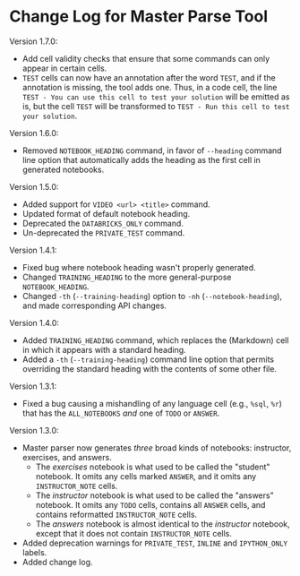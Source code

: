 # Change Log for Master Parse Tool

Version 1.7.0:

* Add cell validity checks that ensure that some commands can only appear
  in certain cells.
* `TEST` cells can now have an annotation after the word `TEST`, and if
  the annotation is missing, the tool adds one. Thus, in a code cell,
  the line `TEST - You can use this cell to test your solution` will be
  emitted as is, but the cell `TEST` will be transformed to
  `TEST - Run this cell to test your solution`. 
  
Version 1.6.0:

* Removed `NOTEBOOK_HEADING` command, in favor of `--heading` command
  line option that automatically adds the heading as the first cell in
  generated notebooks.

Version 1.5.0:

* Added support for `VIDEO <url> <title>` command.
* Updated format of default notebook heading.
* Deprecated the `DATABRICKS_ONLY` command.
* Un-deprecated the `PRIVATE_TEST` command.

Version 1.4.1:

* Fixed bug where notebook heading wasn't properly generated.
* Changed `TRAINING_HEADING` to the more general-purpose `NOTEBOOK_HEADING`.
* Changed `-th` (`--training-heading`) option to `-nh` (`--notebook-heading`),
  and made corresponding API changes.

Version 1.4.0:

* Added `TRAINING_HEADING` command, which replaces the (Markdown) cell in
  which it appears with a standard heading.
* Added a `-th` (`--training-heading`) command line option that permits
  overriding the standard heading with the contents of some other file.

Version 1.3.1:

* Fixed a bug causing a mishandling of any language cell (e.g., `%sql`, `%r`)
  that has the `ALL_NOTEBOOKS` _and_ one of `TODO` or `ANSWER`.

Version 1.3.0:

* Master parser now generates _three_ broad kinds of notebooks: instructor, 
  exercises, and answers. 
    - The _exercises_ notebook is what used to be called the "student" notebook.
      It omits any cells marked `ANSWER`, and it omits any `INSTRUCTOR_NOTE`
      cells.
    - The _instructor_ notebook is what used to be called the "answers" notebook.
      It omits any `TODO` cells, contains all `ANSWER` cells, and contains
      reformatted `INSTRUCTOR_NOTE` cells.
    - The _answers_ notebook is almost identical to the _instructor_ notebook,
      except that it does not contain `INSTRUCTOR_NOTE` cells.
* Added deprecation warnings for `PRIVATE_TEST`, `INLINE` and 
  `IPYTHON_ONLY` labels.
* Added change log.
